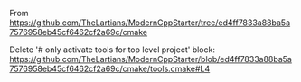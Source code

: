 From https://github.com/TheLartians/ModernCppStarter/tree/ed4ff7833a88ba5a7576958eb45cf6462cf2a69c/cmake

Delete '# only activate tools for top level project' block:
https://github.com/TheLartians/ModernCppStarter/blob/ed4ff7833a88ba5a7576958eb45cf6462cf2a69c/cmake/tools.cmake#L4
